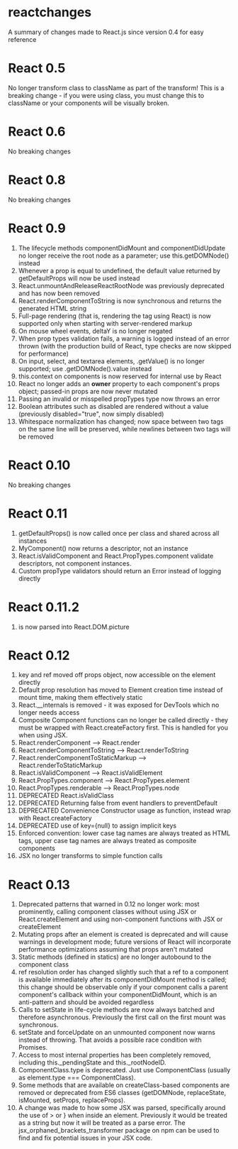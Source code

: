 # reactchanges
A summary of changes made to React.js since version 0.4 for easy reference

# React 0.5

No longer transform class to className as part of the transform! This is a breaking change - if you were using class, you must change this to className or your components will be visually broken.

# React 0.6

No breaking changes

# React 0.8

No breaking changes

# React 0.9

1. The lifecycle methods componentDidMount and componentDidUpdate no longer receive the root node as a parameter; use this.getDOMNode() instead
2. Whenever a prop is equal to undefined, the default value returned by getDefaultProps will now be used instead
3. React.unmountAndReleaseReactRootNode was previously deprecated and has now been removed
4. React.renderComponentToString is now synchronous and returns the generated HTML string
5. Full-page rendering (that is, rendering the <html> tag using React) is now supported only when starting with server-rendered markup
6. On mouse wheel events, deltaY is no longer negated
7. When prop types validation fails, a warning is logged instead of an error thrown (with the production build of React, type checks are now skipped for performance)
8. On input, select, and textarea elements, .getValue() is no longer supported; use .getDOMNode().value instead
9. this.context on components is now reserved for internal use by React
10. React no longer adds an __owner__ property to each component's props object; passed-in props are now never mutated
11. Passing an invalid or misspelled propTypes type now throws an error
12. Boolean attributes such as disabled are rendered without a value (previously disabled="true", now simply disabled)
13. Whitespace normalization has changed; now space between two tags on the same line will be preserved, while newlines between two tags will be removed

# React 0.10

No breaking changes

# React 0.11

1. getDefaultProps() is now called once per class and shared across all instances
2. MyComponent() now returns a descriptor, not an instance
3. React.isValidComponent and React.PropTypes.component validate descriptors, not component instances.
4. Custom propType validators should return an Error instead of logging directly

# React 0.11.2

1. <picture> is now parsed into React.DOM.picture

# React 0.12

1. key and ref moved off props object, now accessible on the element directly
2. Default prop resolution has moved to Element creation time instead of mount time, making them effectively static
3. React.__internals is removed - it was exposed for DevTools which no longer needs access
4. Composite Component functions can no longer be called directly - they must be wrapped with React.createFactory first. This is handled for you when using JSX.
5. React.renderComponent --> React.render
6. React.renderComponentToString --> React.renderToString
7. React.renderComponentToStaticMarkup --> React.renderToStaticMarkup
8. React.isValidComponent --> React.isValidElement
9. React.PropTypes.component --> React.PropTypes.element
10. React.PropTypes.renderable --> React.PropTypes.node
11. DEPRECATED React.isValidClass
12. DEPRECATED Returning false from event handlers to preventDefault
13. DEPRECATED Convenience Constructor usage as function, instead wrap with React.createFactory
14. DEPRECATED use of key={null} to assign implicit keys
15. Enforced convention: lower case tag names are always treated as HTML tags, upper case tag names are always treated as composite components
16. JSX no longer transforms to simple function calls

# React 0.13

1. Deprecated patterns that warned in 0.12 no longer work: most prominently, calling component classes without using JSX or React.createElement and using non-component functions with JSX or createElement
2. Mutating props after an element is created is deprecated and will cause warnings in development mode; future versions of React will incorporate performance optimizations assuming that props aren't mutated
3. Static methods (defined in statics) are no longer autobound to the component class
4. ref resolution order has changed slightly such that a ref to a component is available immediately after its componentDidMount method is called; this change should be observable only if your component calls a parent component's callback within your componentDidMount, which is an anti-pattern and should be avoided regardless
5. Calls to setState in life-cycle methods are now always batched and therefore asynchronous. Previously the first call on the first mount was synchronous.
6. setState and forceUpdate on an unmounted component now warns instead of throwing. That avoids a possible race condition with Promises.
7. Access to most internal properties has been completely removed, including this._pendingState and this._rootNodeID.
8. ComponentClass.type is deprecated. Just use ComponentClass (usually as element.type === ComponentClass).
9. Some methods that are available on createClass-based components are removed or deprecated from ES6 classes (getDOMNode, replaceState, isMounted, setProps, replaceProps).
10. A change was made to how some JSX was parsed, specifically around the use of > or } when inside an element. Previously it would be treated as a string but now it will be treated as a parse error. The jsx_orphaned_brackets_transformer package on npm can be used to find and fix potential issues in your JSX code.
